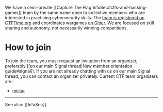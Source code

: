 We have a semi-private [[Capture The Flag|InfoSec#ctfs-and-hacking-games]] team by the same name open to collective members who are interested in practicing cybersecurity skills. The [team is registered on CTFTime.org](https://ctftime.org/team/34635) and coordinates wargames [on Gitter](https://gitter.im/AnarchoTechNYC/CTF). We are focused on skill sharing and autonomy, not necessarily winning competitions.

# How to join

To join the team, you must request an invitation from an organizer, preferably [[on our main Signal thread|New member orientation guide#signal]]. If you are not already chatting with us on our main Signal thread, you can contact an organizer privately. Current CTF team organizers are:

* [meitar](https://github.com/meitar)

---

See also: [[InfoSec]].